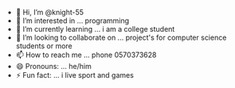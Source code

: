 - 👋 Hi, I’m @knight-55
- 👀 I’m interested in ... programming 
- 🌱 I’m currently learning ... i am a college student 
- 💞️ I’m looking to collaborate on ... project's for computer science students or more 
- 📫 How to reach me ... phone 0570373628
- 😄 Pronouns: ... he/him
- ⚡ Fun fact: ... i live sport and games
  

<!---
knight-55/knight-55 is a ✨ special ✨ repository because its `README.md` (this file) appears on your GitHub profile.
You can click the Preview link to take a look at your changes.
--->
